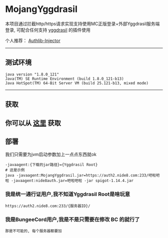 # MojangYggdrasil
本项目通过拦截http/https请求实现支持使用MC正版登录+外部Yggdrasil服务端登录,
可配合任何支持 [yggdrasil](https://github.com/yushijinhun/authlib-injector/wiki/Yggdrasil%E6%9C%8D%E5%8A%A1%E7%AB%AF%E6%8A%80%E6%9C%AF%E8%A7%84%E8%8C%83) 的插件使用

个人推荐： [Authlib-Injector](https://github.com/yushijinhun/authlib-injector)

---
## 测试环境
```
java version "1.8.0_121"
Java(TM) SE Runtime Environment (build 1.8.0_121-b13)
Java HotSpot(TM) 64-Bit Server VM (build 25.121-b13, mixed mode)
```
---

## 获取
你可以从 [这里](https://github.com/Karlatemp/YggdrasilMojangProxy/blob/master/out/artifacts/MojangYggdrasil/MojangYggdrasil.jar) 获取
---

## 部署
我们只需要为jvm启动参数加上一点点东西就ok
```
-javaagent:{下载的jar路径}={Yggdrasil Root}
# 这是示例
java -javaagent:MojangYggdrasil.jar=https://auth2.nide8.com:233/吧啦吧啦 -javaagent:nide8auth.jar=吧啦吧啦 -jar spigot-1.14.4.jar
```

### 我是统一通行证用户,我不知道Yggdrasil Root是啥玩意
```
https://auth2.nide8.com:233/{服务器ID}/
```
### 我是BungeeCord用户,我是不是只需要在修改 BC 的就行了
```
那是不可能的, 每个服务器都要加
```